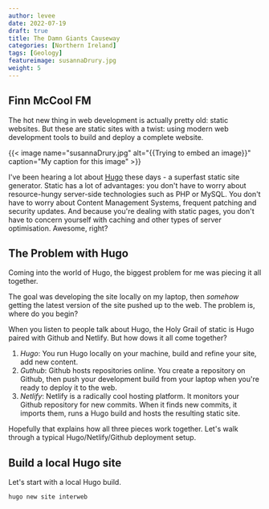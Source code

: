```yaml
---
author: levee
date: 2022-07-19
draft: true
title: The Damn Giants Causeway
categories: [Northern Ireland]
tags: [Geology]
featureimage: susannaDrury.jpg
weight: 5
---
```



## Finn McCool FM

The hot new thing in web development is actually pretty old: static websites. But these are static sites with a twist: using modern web development tools to build and deploy a complete website.

{{< image name="susannaDrury.jpg" alt="{{Trying to embed an image}}" caption="My caption for this image" >}}

I've been hearing a lot about [Hugo](https://gohugo.io/) these days - a superfast static site generator. Static has a lot of advantages: you don't have to worry about resource-hungy server-side technologies such as PHP or MySQL. You don't have to worry about Content Management Systems, frequent patching and security updates. And because you're dealing with static pages, you don't have to concern yourself with caching and other types of server optimisation. Awesome, right?

## The Problem with Hugo

Coming into the world of Hugo, the biggest problem for me was piecing it all together.

The goal was developing the site locally on my laptop, then *somehow* getting the latest version of the site pushed up to the web. The problem is, where do you begin?

When you listen to people talk about Hugo, the Holy Grail of static is Hugo paired with Github and Netlify. But how dows it all come together?

1. *Hugo*: You run Hugo locally on your machine, build and refine your site, add new content.
2. *Guthub*: Github hosts repositories online. You create a repository on Github, then push your development build from your laptop when you're ready to deploy it to the web.
3. *Netlify*: Netlify is a radically cool hosting platform. It monitors your Github repository for new commits. When it finds new commits, it imports them, runs a Hugo build and hosts the resulting static site.

Hopefully that explains how all three pieces work together. Let's walk through a typical Hugo/Netlify/Github deployment setup.

## Build a local Hugo site

Let's start with a local Hugo build. 

``` bash
hugo new site interweb
```
